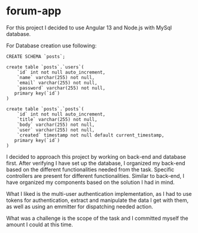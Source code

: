 # forum-app

For this project I decided to use Angular 13 and Node.js with MySql database.

For Database creation use following: 

```
CREATE SCHEMA `posts`;

create table `posts`.`users`(
	`id` int not null auto_increment,
    `name` varchar(255) not null,
    `email` varchar(255) not null,
    `password` varchar(255) not null,
   primary key(`id`)
)

create table `posts`.`posts`(
	`id` int not null auto_increment,
    `title` varchar(255) not null,
    `body` varchar(255) not null,
    `user` varchar(255) not null,
    `created` timestamp not null default current_timestamp,
   primary key(`id`)
)
```

I decided to approach this project by working on back-end and database first. After verifying I have set up the database, I organized my back-end based on the different functionalities needed from the task. Specific controllers are present for different functionalities. Similar to back-end, I have organized my components based on the solution I had in mind.

What I liked is the multi-user authentication implementation, as I had to use tokens for authentication, extract and manipulate the data I get with them, as well as using an emmitter for dispatching needed action.

What was a challenge is the scope of the task and I committed myself the amount I could at this time.
